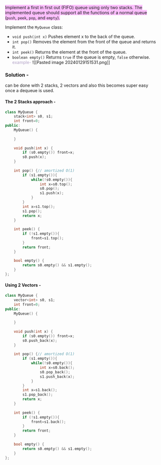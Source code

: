 <span style="background:#fdbfff">Implement a first in first out (FIFO) queue using only two stacks. The implemented queue should support all the functions of a normal queue (`push`, `peek`, `pop`, and `empty`).</span>

Implement the `MyQueue` class:

- `void push(int x)` Pushes element x to the back of the queue.
- `int pop()` Removes the element from the front of the queue and returns it.
- `int peek()` Returns the element at the front of the queue.
- `boolean empty()` Returns `true` if the queue is empty, `false` otherwise.
<font color="#b2a2c7">example-</font>
![[Pasted image 20240129151531.png]]

### Solution - 
can be done with 2 stacks, 2 vectors and also this becomes super easy once a dequeue is used.

#### The 2 Stacks approach -
```cpp
class MyQueue {
    stack<int> s0, s1;
    int front=0;
public:
    MyQueue() {
        
    }
    
    void push(int x) {
        if (s0.empty()) front=x;
        s0.push(x);
    }
    
    int pop() {// amortized O(1)
        if (s1.empty()){
            while(!s0.empty()){
                int x=s0.top();
                s0.pop();
                s1.push(x);
            }
        }
        int x=s1.top();
        s1.pop();
        return x;
    }
    
    int peek() {
        if (!s1.empty()){
            front=s1.top();
        }
        return front;
    }
    
    bool empty() {
        return s0.empty() && s1.empty();
    }
};
```

#### Using 2 Vectors - 
```cpp
class MyQueue {
    vector<int> s0, s1;
    int front=0;
public:
    MyQueue() {
        
    }
    
    void push(int x) {
        if (s0.empty()) front=x;
        s0.push_back(x);
    }
    
    int pop() {// amortized O(1)
        if (s1.empty()){
            while(!s0.empty()){
                int x=s0.back();
                s0.pop_back();
                s1.push_back(x);
            }
        }
        int x=s1.back();
        s1.pop_back();
        return x;
    }
    
    int peek() {
        if (!s1.empty()){
            front=s1.back();
        }
        return front;
    }
    
    bool empty() {
        return s0.empty() && s1.empty();
    }
};
```


